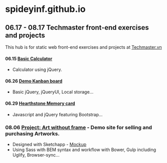 # spideyinf.github.io
## 06.17 - 08.17 Techmaster front-end exercises and projects
This hub is for static web front-end exercises and projects at [Techmaster.vn](https://www.Techmaster.vn)

#### 06.15 [Basic Calculator](https://spideyinf.github.io/06-15-Calculator-jQuery/index.html)
  - Calculator using jQuery.
#### 06.26 [Demo Kanban board](https://spideyinf.github.io/06-26-Kanban-board/index.html)
  - Basic jQuery, jQueryUI, Local storage...
#### 06.29 [Hearthstone Memory card](https://spideyinf.github.io/06-29-Memory-card/index.html)
  - Javascript and jQuery featuring Bootstrap...
### 08.06 [Project: Art without frame](https://spideyinf.github.io/08-06-Project-1-Art-without-frame/home.html) - Demo site for selling and purchasing Artworks.
  - Designed with Sketchapp - [Mockup](https://github.com/spideyinf/spideyinf.github.io/raw/master/08-06-Project-1-Art-without-frame/sketch-design/17-08-Mockup.pdf)
  - Using Sass with BEM syntax and workflow with Bower, Gulp including Uglify, Browser-sync...

